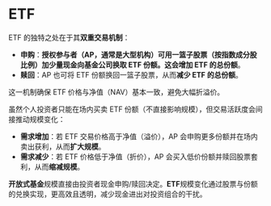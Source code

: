 # ETF

ETF 的独特之处在于其**双重交易机制**：

- **申购**：**授权参与者（AP，通常是大型机构）**可用一篮子股票（按指数成分股比例）加少量现金向基金公司换取 ETF 份额。这会**增加 ETF 的总份额**。
- **赎回**：AP 也可将 ETF 份额换回一篮子股票，从而**减少 ETF 的总份额**。

这一机制确保 ETF 价格与净值（NAV）基本一致，避免大幅折溢价。

虽然个人投资者只能在场内买卖 ETF 份额（不直接影响规模），但交易活跃度会间接推动规模变化：

- **需求增加**：若 ETF 交易价格高于净值（溢价），AP 会申购更多份额并在场内卖出获利，从而**扩大规模**。
- **需求减少**：若 ETF 价格低于净值（折价），AP 会买入低价份额并赎回股票套利，从而**缩减规模**。

**开放式基金**规模直接由投资者现金申购/赎回决定。**ETF**规模变化通过股票与份额的兑换实现，更高效且透明，减少现金进出对投资组合的干扰。
